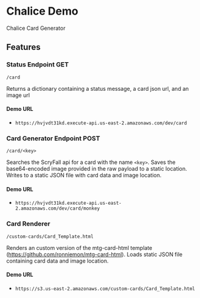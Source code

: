 # Chalice Demo
Chalice Card Generator
## Features

### Status Endpoint GET
`/card`

Returns a dictionary containing a status message, a card json url, and an image url
#### Demo URL
* `https://hvjvdt31kd.execute-api.us-east-2.amazonaws.com/dev/card`

### Card Generator Endpoint POST
`/card/<key>`

Searches the ScryFall api for a card with the name `<key>`. Saves the base64-encoded image provided in the raw payload to a static location. Writes to a static JSON file with card data and image location.
#### Demo URL
* `https://hvjvdt31kd.execute-api.us-east-2.amazonaws.com/dev/card/monkey`

### Card Renderer
`/custom-cards/Card_Template.html`

Renders an custom version of the mtg-card-html template (https://github.com/ronniemon/mtg-card-html). Loads static JSON file containing card data and image location.
#### Demo URL
* `https://s3.us-east-2.amazonaws.com/custom-cards/Card_Template.html`
